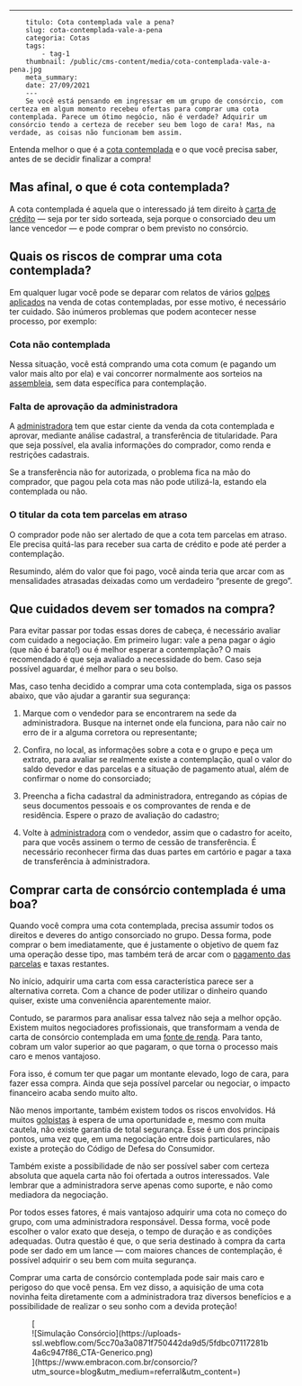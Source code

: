 ---
        titulo: Cota contemplada vale a pena?
        slug: cota-contemplada-vale-a-pena
        categoria: Cotas
        tags:
            - tag-1
        thumbnail: /public/cms-content/media/cota-contemplada-vale-a-pena.jpg
        meta_summary: 
        date: 27/09/2021
        ---
        Se você está pensando em ingressar em um grupo de consórcio, com certeza em algum momento recebeu ofertas para comprar uma cota contemplada. Parece um ótimo negócio, não é verdade? Adquirir um consórcio tendo a certeza de receber seu bem logo de cara! Mas, na verdade, as coisas não funcionam bem assim.

Entenda melhor o que é a [cota contemplada](https://www.embracon.com.br/blog/saiba-o-que-fazer-quando-for-contemplado-no-consorcio) e o que você precisa saber, antes de se decidir finalizar a compra!

Mas afinal, o que é cota contemplada? 
--------------------------------------

A cota contemplada é aquela que o interessado já tem direito à [carta de crédito](https://www.embracon.com.br/blog/e-possivel-comprar-um-bem-maior-do-que-minha-carta-de-credito-a-embracon-responde) — seja por ter sido sorteada, seja porque o consorciado deu um lance vencedor — e pode comprar o bem previsto no consórcio.

Quais os riscos de comprar uma cota contemplada? 
-------------------------------------------------

Em qualquer lugar você pode se deparar com relatos de vários [golpes aplicados](https://www.embracon.com.br/blog/5-dicas-para-nao-cair-em-golpes-financeiros) na venda de cotas contempladas, por esse motivo, é necessário ter cuidado. São inúmeros problemas que podem acontecer nesse processo, por exemplo:

### Cota não contemplada 

Nessa situação, você está comprando uma cota comum (e pagando um valor mais alto por ela) e vai concorrer normalmente aos sorteios na [assembleia](https://www.embracon.com.br/blog/assembleia-de-consorcio-como-funciona), sem data específica para contemplação.

### Falta de aprovação da administradora 

A [administradora](https://www.embracon.com.br/blog/afinal-o-que-uma-administradora-de-consorcio-faz) tem que estar ciente da venda da cota contemplada e aprovar, mediante análise cadastral, a transferência de titularidade. Para que seja possível, ela avalia informações do comprador, como renda e restrições cadastrais.

Se a transferência não for autorizada, o problema fica na mão do comprador, que pagou pela cota mas não pode utilizá-la, estando ela contemplada ou não.

### O titular da cota tem parcelas em atraso 

O comprador pode não ser alertado de que a cota tem parcelas em atraso. Ele precisa quitá-las para receber sua carta de crédito e pode até perder a contemplação.

Resumindo, além do valor que foi pago, você ainda teria que arcar com as mensalidades atrasadas deixadas como um verdadeiro “presente de grego”.

Que cuidados devem ser tomados na compra? 
------------------------------------------

Para evitar passar por todas essas dores de cabeça, é necessário avaliar com cuidado a negociação. Em primeiro lugar: vale a pena pagar o ágio (que não é barato!) ou é melhor esperar a contemplação? O mais recomendado é que seja avaliado a necessidade do bem. Caso seja possível aguardar, é melhor para o seu bolso.

Mas, caso tenha decidido a comprar uma cota contemplada, siga os passos abaixo, que vão ajudar a garantir sua segurança:

1. Marque com o vendedor para se encontrarem na sede da administradora. Busque na internet onde ela funciona, para não cair no erro de ir a alguma corretora ou representante;

2. Confira, no local, as informações sobre a cota e o grupo e peça um extrato, para avaliar se realmente existe a contemplação, qual o valor do saldo devedor e das parcelas e a situação de pagamento atual, além de confirmar o nome do consorciado;

3. Preencha a ficha cadastral da administradora, entregando as cópias de seus documentos pessoais e os comprovantes de renda e de residência. Espere o prazo de avaliação do cadastro;

4. Volte à [administradora](https://www.embracon.com.br/blog/como-escolher-uma-administradora-de-consorcio) com o vendedor, assim que o cadastro for aceito, para que vocês assinem o termo de cessão de transferência. É necessário reconhecer firma das duas partes em cartório e pagar a taxa de transferência à administradora.

Comprar carta de consórcio contemplada é uma boa?
-------------------------------------------------

Quando você compra uma cota contemplada, precisa assumir todos os direitos e deveres do antigo consorciado no grupo. Dessa forma, pode comprar o bem imediatamente, que é justamente o objetivo de quem faz uma operação desse tipo, mas também terá de arcar com o [pagamento das parcelas](https://www.embracon.com.br/blog/antecipar-parcelas-do-consorcio-vale-a-pena) e taxas restantes.

No início, adquirir uma carta com essa característica parece ser a alternativa correta. Com a chance de poder utilizar o dinheiro quando quiser, existe uma conveniência aparentemente maior.

Contudo, se pararmos para analisar essa talvez não seja a melhor opção. Existem muitos negociadores profissionais, que transformam a venda de carta de consórcio contemplada em uma [fonte de renda](https://www.embracon.com.br/blog/7-dicas-de-como-conseguir-uma-renda-extra). Para tanto, cobram um valor superior ao que pagaram, o que torna o processo mais caro e menos vantajoso.

Fora isso, é comum ter que pagar um montante elevado, logo de cara, para fazer essa compra. Ainda que seja possível parcelar ou negociar, o impacto financeiro acaba sendo muito alto.

Não menos importante, também existem todos os riscos envolvidos. Há muitos [golpistas](https://www.embracon.com.br/blog/fraude-em-consorcio-como-nao-cair-em-golpes) à espera de uma oportunidade e, mesmo com muita cautela, não existe garantia de total segurança. Esse é um dos principais pontos, uma vez que, em uma negociação entre dois particulares, não existe a proteção do Código de Defesa do Consumidor.

Também existe a possibilidade de não ser possível saber com certeza absoluta que aquela carta não foi ofertada a outros interessados. Vale lembrar que a administradora serve apenas como suporte, e não como mediadora da negociação.

Por todos esses fatores, é mais vantajoso adquirir uma cota no começo do grupo, com uma administradora responsável. Dessa forma, você pode escolher o valor exato que deseja, o tempo de duração e as condições adequadas. Outra questão é que, o que seria destinado à compra da carta pode ser dado em um lance — com maiores chances de contemplação, é possível adquirir o seu bem com muita segurança.

Comprar uma carta de consórcio contemplada pode sair mais caro e perigoso do que você pensa. Em vez disso, a aquisição de uma cota novinha feita diretamente com a administradora traz diversos benefícios e a possibilidade de realizar o seu sonho com a devida proteção!

<figure class="w-richtext-figure-type-image w-richtext-align-center">[<div>![Simulação Consórcio](https://uploads-ssl.webflow.com/5cc70a3a0871f750442da9d5/5fdbc07117281b4a6c947f86_CTA-Generico.png)</div>](https://www.embracon.com.br/consorcio/?utm_source=blog&utm_medium=referral&utm_content=)</figure>
        